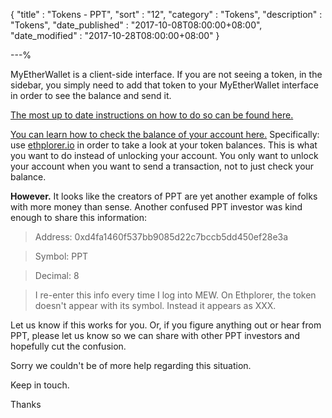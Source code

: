 {
"title"       : "Tokens - PPT",
"sort"        : "12",
"category"    : "Tokens",
"description" : "Tokens",
"date_published" : "2017-10-08T08:00:00+08:00",
"date_modified"  : "2017-10-28T08:00:00+08:00"
}

---%


MyEtherWallet is a client-side interface. If you are not seeing a token, in the sidebar, you simply need to add that token to your MyEtherWallet interface in order to see the balance and send it.

[The most up to date instructions on how to do so can be found here.](https://myetherwallet.github.io/knowledge-base/send/adding-new-token-and-sending-custom-tokens.html)

[You can learn how to check the balance of your account here.](https://myetherwallet.github.io/knowledge-base/getting-started/checking-balance-of-my-account.html) Specifically: use [ethplorer.io](https://ethplorer.io/) in order to take a look at your token balances. This is what you want to do instead of unlocking your account. You only want to unlock your account when you want to send a transaction, not to just check your balance.

**However.** It looks like the creators of PPT are yet another example of folks with more money than sense. Another confused PPT investor was kind enough to share this information:

> Address: 0xd4fa1460f537bb9085d22c7bccb5dd450ef28e3a

> Symbol: PPT

> Decimal: 8

> I re-enter this info every time I log into MEW. On Ethplorer, the token doesn't appear with its symbol. Instead it appears as XXX.

Let us know if this works for you. Or, if you figure anything out or hear from PPT, please let us know so we can share with other PPT investors and hopefully cut the confusion.

Sorry we couldn't be of more help regarding this situation.

Keep in touch.

Thanks
